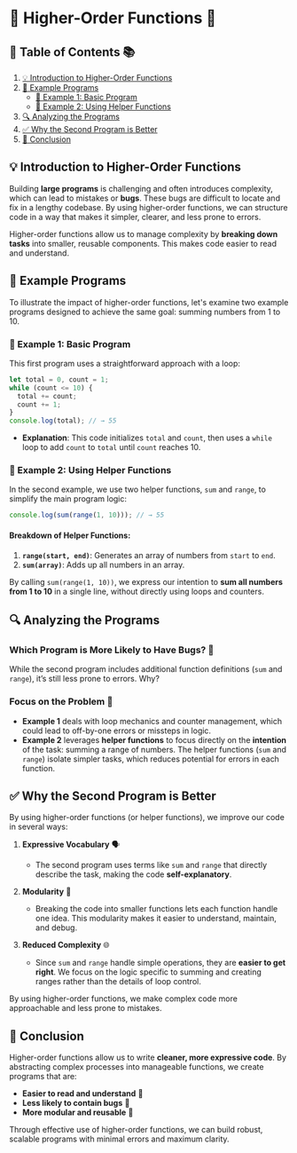 # 🌟 Higher-Order Functions 🌟

## 📖 Table of Contents 📚

1. [💡 Introduction to Higher-Order Functions](#-introduction-to-higher-order-functions)
2. [📝 Example Programs](#-example-programs)
   - [📘 Example 1: Basic Program](#-example-1-basic-program)
   - [📗 Example 2: Using Helper Functions](#-example-2-using-helper-functions)
3. [🔍 Analyzing the Programs](#-analyzing-the-programs)
4. [✅ Why the Second Program is Better](#-why-the-second-program-is-better)
5. [📌 Conclusion](#-conclusion)

## 💡 Introduction to Higher-Order Functions

Building **large programs** is challenging and often introduces complexity, which can lead to mistakes or **bugs**. These bugs are difficult to locate and fix in a lengthy codebase. By using higher-order functions, we can structure code in a way that makes it simpler, clearer, and less prone to errors.

Higher-order functions allow us to manage complexity by **breaking down tasks** into smaller, reusable components. This makes code easier to read and understand.

## 📝 Example Programs

To illustrate the impact of higher-order functions, let's examine two example programs designed to achieve the same goal: summing numbers from 1 to 10.

### 📘 Example 1: Basic Program

This first program uses a straightforward approach with a loop:

```javascript
let total = 0, count = 1;
while (count <= 10) {
  total += count;
  count += 1;
}
console.log(total); // → 55
```

- **Explanation**: This code initializes `total` and `count`, then uses a `while` loop to add `count` to `total` until `count` reaches 10.

### 📗 Example 2: Using Helper Functions

In the second example, we use two helper functions, `sum` and `range`, to simplify the main program logic:

```javascript
console.log(sum(range(1, 10))); // → 55
```

#### Breakdown of Helper Functions:
1. **`range(start, end)`**: Generates an array of numbers from `start` to `end`.
2. **`sum(array)`**: Adds up all numbers in an array.

By calling `sum(range(1, 10))`, we express our intention to **sum all numbers from 1 to 10** in a single line, without directly using loops and counters.

## 🔍 Analyzing the Programs

### Which Program is More Likely to Have Bugs? 🐞

While the second program includes additional function definitions (`sum` and `range`), it’s still less prone to errors. Why? 

### Focus on the Problem 🧩
- **Example 1** deals with loop mechanics and counter management, which could lead to off-by-one errors or missteps in logic.
- **Example 2** leverages **helper functions** to focus directly on the **intention** of the task: summing a range of numbers. The helper functions (`sum` and `range`) isolate simpler tasks, which reduces potential for errors in each function.

## ✅ Why the Second Program is Better

By using higher-order functions (or helper functions), we improve our code in several ways:

1. **Expressive Vocabulary** 🗣️
   - The second program uses terms like `sum` and `range` that directly describe the task, making the code **self-explanatory**.
  
2. **Modularity** 🧩
   - Breaking the code into smaller functions lets each function handle one idea. This modularity makes it easier to understand, maintain, and debug.

3. **Reduced Complexity** 🌐
   - Since `sum` and `range` handle simple operations, they are **easier to get right**. We focus on the logic specific to summing and creating ranges rather than the details of loop control.

By using higher-order functions, we make complex code more approachable and less prone to mistakes.

## 📌 Conclusion

Higher-order functions allow us to write **cleaner, more expressive code**. By abstracting complex processes into manageable functions, we create programs that are:

- **Easier to read and understand** 📝
- **Less likely to contain bugs** 🐞
- **More modular and reusable** 🧩

Through effective use of higher-order functions, we can build robust, scalable programs with minimal errors and maximum clarity.